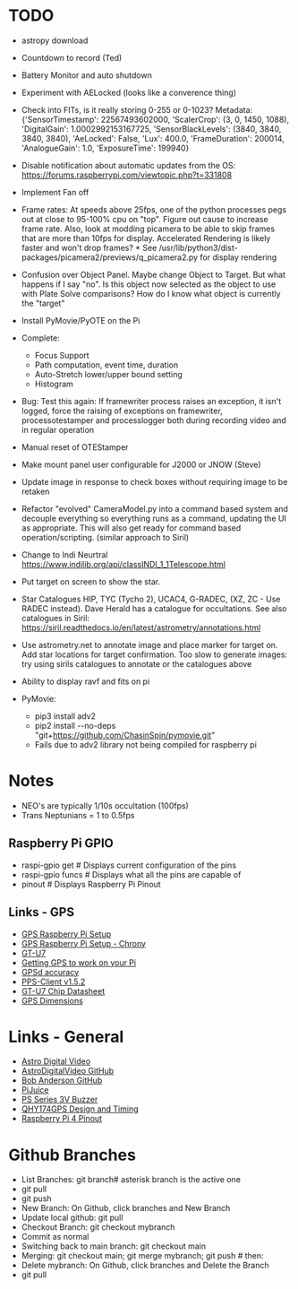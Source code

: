 # TODO

* astropy download
* Countdown to record (Ted)
* Battery Monitor and auto shutdown
* Experiment with AELocked (looks like a converence thing)
* Check into FITs, is it really storing 0-255 or 0-1023?
Metadata: {'SensorTimestamp': 22567493602000, 'ScalerCrop': (3, 0, 1450, 1088), 'DigitalGain': 1.0002992153167725, 'SensorBlackLevels': (3840, 3840, 3840, 3840), 'AeLocked': False, 'Lux': 400.0, 'FrameDuration': 200014, 'AnalogueGain': 1.0, 'ExposureTime': 199940}
* Disable notification about automatic updates from the OS:
https://forums.raspberrypi.com/viewtopic.php?t=331808
* Implement Fan off
* Frame rates: At speeds above 25fps, one of the python processes pegs out at close to 95-100% cpu on "top".  Figure out cause to increase frame rate.  Also, look at modding picamera to be able to skip frames that are more than 10fps for display.  Accelerated Rendering is likely faster and won't drop frames?   * See /usr/lib/python3/dist-packages/picamera2/previews/q_picamera2.py for display rendering
* Confusion over Object Panel.  Maybe change Object to Target.  But what happens if I say "no".  Is this object now selected as the object to use with Plate Solve comparisons?  How do I know what object is currently the "target"
* Install PyMovie/PyOTE on the Pi

* Complete:
	* Focus Support
	* Path computation, event time, duration
	* Auto-Stretch lower/upper bound setting
	* Histogram 
* Bug: Test this again: If framewriter process raises an exception, it isn't logged, force the raising of exceptions on framewriter, processotestamper and processlogger both during recording video and in regular operation
* Manual reset of OTEStamper
* Make mount panel user configurable for J2000 or JNOW (Steve)
* Update image in response to check boxes without requiring image to be retaken
* Refactor "evolved" CameraModel.py into a command based system and decouple everything so everything runs as a command, updating the UI as appropriate.  This will also get ready for command based operation/scripting. (similar approach to Siril)
* Change to Indi Neurtral https://www.indilib.org/api/classINDI_1_1Telescope.html
* Put target on screen to show the star.
* Star Catalogues HIP, TYC (Tycho 2), UCAC4, G-RADEC, (XZ, ZC - Use RADEC instead).  Dave Herald has a catalogue for occultations.  See also catalogues in Siril: https://siril.readthedocs.io/en/latest/astrometry/annotations.html
* Use astrometry.net to annotate image and place marker for target on. Add star locations for target confirmation. Too slow to generate images: try using sirils catalogues to annotate or the catalogues above
* Ability to display ravf and fits on pi

* PyMovie:
	* pip3 install adv2
	* pip2 install --no-deps "git+https://github.com/ChasinSpin/pymovie.git"
	* Fails due to adv2 library not being compiled for raspberry pi


# Notes

* NEO's are typically 1/10s occultation (100fps)
* Trans Neptunians = 1 to 0.5fps


## Raspberry Pi GPIO

* raspi-gpio get		# Displays current configuration of the pins
* raspi-gpio funcs	# Displays what all the pins are capable of
* pinout				# Displays Raspberry Pi Pinout

## Links - GPS

* [GPS Raspberry Pi Setup](https://www.youtube.com/watch?v=YfgX7qPeiqQ)
* [GPS Raspberry Pi Setup - Chrony](https://n4bfr.com/2020/04/raspberry-pi-with-chrony/2/)
* [GT-U7](https://x2robotics.ca/gt-u7-gps-module-compatible-neo-6m-stm32-with-eeprom-antenna-for-arduino)
* [Getting GPS to work on your Pi](https://area-51.blog/2012/06/18/getting-gps-to-work-on-a-raspberry-pi/)
* [GPSd accuracy](https://gpsd.gitlab.io/gpsd/gpsd-time-service-howto.html)
* [PPS-Client v1.5.2](https://github.com/rascol/Raspberry-Pi-PPS-Client)
* [GT-U7 Chip Datasheet](https://images-na.ssl-images-amazon.com/images/I/91tuvtrO2jL.pdf)
* [GPS Dimensions](https://www.aliexpress.com/item/32828958211.html)

# Links - General

* [Astro Digital Video](http://www.hristopavlov.net/adv/index.html)
* [AstroDigitalVideo GitHub](https://github.com/AstroDigitalVideo)
* [Bob Anderson GitHub](https://github.com/bob-anderson-ok)
* [PiJuice](https://github.com/PiSupply/PiJuice)
* [PS Series 3V Buzzer](https://www.jp.tdk.com/tefe02/ef532_ps.pdf)
* [QHY174GPS Design and Timing](https://www.qhyccd.com/wp-content/uploads/20210628792.pdf)
* [Raspberry Pi 4 Pinout](https://linuxhint.com/gpio-pinout-raspberry-pi/)

# Github Branches

* List Branches: git branch# asterisk branch is the active one
* git pull
* git push
* New Branch: On Github, click branches and New Branch 
* Update local github: git pull   
* Checkout Branch: git checkout mybranch
* Commit as normal
* Switching back to main branch:  git checkout main
* Merging:  git checkout main;  git merge mybranch; git push    # then:
* Delete mybranch:  On Github, click branches and Delete the Branch 
* git pull
